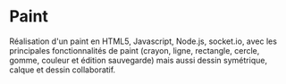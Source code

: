 # Paint

 Réalisation d'un paint en HTML5, Javascript, Node.js, socket.io, avec les principales fonctionnalités de paint (crayon, ligne, rectangle, cercle, gomme, couleur et édition sauvegarde) mais aussi dessin symétrique, calque et dessin collaboratif.
